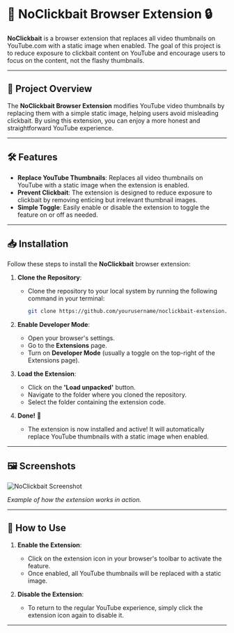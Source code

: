 # 🚫 **NoClickbait Browser Extension** 🔒

**NoClickbait** is a browser extension that replaces all video thumbnails on YouTube.com with a static image when enabled. The goal of this project is to reduce exposure to clickbait content on YouTube and encourage users to focus on the content, not the flashy thumbnails.

---

## 🌟 **Project Overview**

The **NoClickbait Browser Extension** modifies YouTube video thumbnails by replacing them with a simple static image, helping users avoid misleading clickbait. By using this extension, you can enjoy a more honest and straightforward YouTube experience.

---

## 🛠️ **Features**

- **Replace YouTube Thumbnails**: Replaces all video thumbnails on YouTube with a static image when the extension is enabled.
- **Prevent Clickbait**: The extension is designed to reduce exposure to clickbait by removing enticing but irrelevant thumbnail images.
- **Simple Toggle**: Easily enable or disable the extension to toggle the feature on or off as needed.

---

## 📥 **Installation**

Follow these steps to install the **NoClickbait** browser extension:

1. **Clone the Repository**:
   - Clone the repository to your local system by running the following command in your terminal:
     ```bash
     git clone https://github.com/yourusername/noclickbait-extension.git
     ```

2. **Enable Developer Mode**:
   - Open your browser's settings.
   - Go to the **Extensions** page.
   - Turn on **Developer Mode** (usually a toggle on the top-right of the Extensions page).

3. **Load the Extension**:
   - Click on the **'Load unpacked'** button.
   - Navigate to the folder where you cloned the repository.
   - Select the folder containing the extension code.

4. **Done!** 🎉
   - The extension is now installed and active! It will automatically replace YouTube thumbnails with a static image when enabled.

---

## 🖼️ **Screenshots**

![NoClickbait Screenshot](image_link_here.png)

*Example of how the extension works in action.*

---

## 🔄 **How to Use**

1. **Enable the Extension**:
   - Click on the extension icon in your browser's toolbar to activate the feature.
   - Once enabled, all YouTube thumbnails will be replaced with a static image.

2. **Disable the Extension**:
   - To return to the regular YouTube experience, simply click the extension icon again to disable it.

---
